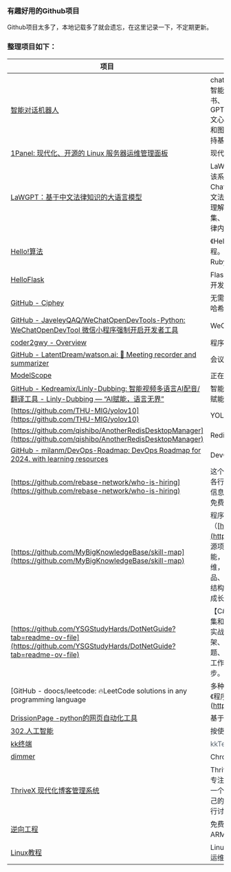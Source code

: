 ### 有趣好用的Github项目
Github项目太多了，本地记载多了就会遗忘，在这里记录一下，不定期更新。



### 整理项目如下：
| 项目 | 简介 |
| --- | --- |
| [智能对话机器人](https://github.com/zhayujie/chatgpt-on-wechat) | chatgpt-on-wechat（简称CoW）项目是基于大模型的智能对话机器人，支持微信公众号、企业微信应用、飞书、钉钉接入，可选择GPT3.5/GPT4.0/Claude/Gemini/LinkAI/ChatGLM/KIMI/文心一言/讯飞星火/通义千问/LinkAI，能处理文本、语音和图片，通过插件访问操作系统和互联网等外部资源，支持基于自有知识库定制企业AI应用。 |
| [1Panel:   现代化、开源的 Linux 服务器运维管理面板](https://github.com/1Panel-dev/1Panel) | 现代化、开源的 Linux 服务器运维管理面板 |
| [LaWGPT：基于中文法律知识的大语言模型](https://github.com/pengxiao-song/LawGPT) | LaWGPT是一系列基于中文法律知识的开源大语言模型。该系列模型在通用中文基础模型（如Chinese-LLaMA、ChatGLM等）的基础上增强了法律领域词汇表、大规模中文法律语料预训练，增强了大模型在法律领域的基础语义理解能力。在此基础上，构建了法律领域对话问答数据集、中国司法考试数据集进行指令精调，提升了模型对法律内容的理解和执行能力。 |
| [Hello!算法](https://github.com/krahets/hello-algo) | 《Hello 算法》：动画图解、一键运行的数据结构与算法教程。支持 Python, Java, C++, C, C#, JS, Go, Swift, Rust, Ruby, Kotlin, TS, Dart 代码 |
| [HelloFlask](https://github.com/greyli/helloflask) | Flask 入门教程：基于 Flask 2.1.x。使用 Python 和 Flask 开发Web 程序 |
| [GitHub - Ciphey](https://github.com/Ciphey/Ciphey) | 无需知道密钥或密码即可自动解密加密、解码编码并破解哈希 |
| [GitHub - JaveleyQAQ/WeChatOpenDevTools-Python: WeChatOpenDevTool 微信小程序强制开启开发者工具](https://github.com/JaveleyQAQ/WeChatOpenDevTools-Python) | WeChatOpenDevTool 微信小程序强制开启开发者工具 |
| [coder2gwy - Overview](https://github.com/coder2gwy) | 程序员考公coder2gwy |
| [GitHub - LatentDream/watson.ai: 🔎 Meeting recorder and summarizer](https://github.com/latentdream/watson.ai) | 会议记录器和摘要器 |
| [ModelScope](https://github.com/modelscope) | 正在构建的模型即服务：让所有者使用人工智能。 |
| [GitHub - Kedreamix/Linly-Dubbing: 智能视频多语言AI配音/翻译工具 - Linly-Dubbing — “AI赋能，语言无界”](https://github.com/Kedreamix/Linly-Dubbing) | 智能视频多语言AI配音/翻译工具 - Linly-Dubbing — “AI赋能，语言无界” |
| [https://github.com/THU-MIG/yolov10](https://github.com/THU-MIG/yolov10) | YOLOv10：实时端到端物体检测 |
| [https://github.com/qishibo/AnotherRedisDesktopManager](https://github.com/qishibo/AnotherRedisDesktopManager) | Redis 桌面管理器，兼容 Linux、Windows、Mac。 |
| [GitHub - milanm/DevOps-Roadmap: DevOps Roadmap for 2024. with learning resources](https://github.com/milanm/DevOps-Roadmap) | DevOps 路线图 2024 |
| [https://github.com/rebase-network/who-is-hiring](https://github.com/rebase-network/who-is-hiring) | <font style="color:rgb(31, 35, 40);">这个仓库是由Rebase社区创建的，为区块链行业以及其他各行各业的企业和团队提供招聘信息披露机会，所有招聘信息都将在Rebase社区的所有媒体上进行发布。这些都是免费的！</font> |
| [https://github.com/MyBigKnowledgeBase/skill-map](https://github.com/MyBigKnowledgeBase/skill-map) | <font style="color:rgb(31, 35, 40);">程序员技能图谱是由极客邦科技 Geekbang（</font>[https://www.geekbang.org/](https://www.geekbang.org/)<font style="color:rgb(31, 35, 40);">）发起的一个技术社区开源项目，志在汇集、整理、共建泛 IT 技术领域（人工智能，前端开发，移动开发，云计算，大数据，架构，运维，安全，后端开发，测试，智能硬件等）及互联网产品、运营等领域学习技能图谱，帮助程序员梳理知识框架结构，并尝试提供路径指导和精华资源，方便技术人学习成长。</font> |
| [https://github.com/YSGStudyHards/DotNetGuide?tab=readme-ov-file](https://github.com/YSGStudyHards/DotNetGuide?tab=readme-ov-file) | <font style="color:rgb(31, 35, 40);">【C#/.NET/.NET Core学习、工作、面试指南】记录、收集和总结C#/.NET/.NET Core基础知识、学习路线、开发实战、编程技巧练习、学习视频、文章、书籍、项目框架、社区组织、开发必备工具、技术前沿周刊、常见面试题、面试须知、简历模板、人才招聘、以及自己在学习和工作中的一些微薄见解。希望能和大家一起学习，共同进步。</font> |
| [GitHub - doocs/leetcode: 🔥LeetCode solutions in any programming language | 多种编程语言实现 LeetCode、《剑指 Offer（第 2 版）》、《程序员面试金典（第 6 版）》题解](https://github.com/doocs/leetcode) | LeetCode solutions in any programming language | 多种编程语言实现 LeetCode、《剑指 Offer（第 2 版）》、《程序员面试金典（第 6 版）》题解 |
| [DrissionPage -python的网页自动化工具](https://github.com/g1879/DrissionPage) | 基于 Python 的 Web 自动化工具。功能强大且优雅。 |
| [302.人工智能](https://github.com/302ai) | <font style="color:rgb(31, 35, 40);">按使用量付费的一体化人工智能应用平台</font> |
| [kk终端](https://github.com/zyyzyykk/kkTerminal) | <font style="color:rgb(89, 99, 110);">kkTerminal，用于 Web SSH 连接的终端</font> |
| [dimmer](https://github.com/slc3a2/dimmer) | <font style="color:rgb(31, 35, 40);"> Chrome扩展程序「关灯」暗黑模式一键切换。</font> |
| [ThriveX 现代化博客管理系统](https://github.com/LiuYuYang01/ThriveX-Blog) | <font style="color:rgb(31, 35, 40);"> ThriveX 是一个 Nextjs14 + Spring Boot 的产品，该项目专注于分享技术文章和知识，为技术爱好者和从业者提供一个分享、交流和学习的平台。用户可以在平台上发表自己的文章技术，或浏览其他用户分享的文章，并与他们进行讨论和互动。</font> |
| [逆向工程](https://github.com/mytechnotalent/Reverse-Engineering) | <font style="color:rgb(31, 35, 40);">免费的综合逆向工程教程，涵盖 x86、x64、32 位/64 位 ARM 和嵌入式 RISC-V 架构。</font> |
| [Linux教程](https://github.com/dunwu/linux-tutorial) | <font style="color:rgb(31, 35, 40);"> Linux教程，主要内容：Linux命令、Linux系统运维、软件运维、精选常用Shell脚本</font> |





